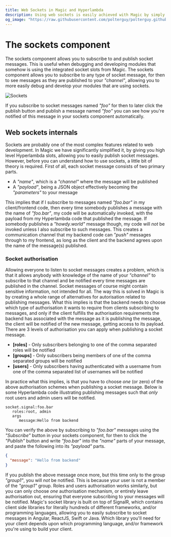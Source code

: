 ```yaml
---
title: Web Sockets in Magic and Hyperlambda
description: Using web sockets is easily achieved with Magic by simply clicking a button. Hyperlambda contains native support for web sockets through SignalR, and allows you to use this as you see fit in your own apps literally in seconds.
og_image: "https://raw.githubusercontent.com/polterguy/polterguy.github.io/master/images/sockets.jpg"
---
```


# The sockets component

The sockets component allows you to subscribe to and publish socket messages. This is useful when
debugging and developing modules that somehow is using the integrated socket slots from Magic. The
sockets component allows you to subscribe to any type of socket message, for then to see messages as
they are published to your _"channel"_, allowing you to more easily debug and develop your modules
that are using sockets.

![Sockets](https://raw.githubusercontent.com/polterguy/polterguy.github.io/master/images/sockets.jpg)

If you subscribe to socket messages named _"foo"_ for then to later click the publish button and
publish a message named _"foo"_ you can see how you're notified of this message in your sockets
component automatically.

## Web sockets internals

Sockets are probably one of the most complex features related to web development. In Magic
we have significantly simplified it, by giving you high level Hyperlambda slots, allowing you
to easily publish socket messages. However, before you can understand how to use sockets, a little
bit of theory is required. First of all, each socket message consists of two primary parts.

* A _"name"_, which is a _"channel"_ where the message will be published
* A _"payload"_, being a JSON object effectively becoming the _"parameters"_ to your message

This implies that if I subscribe to messages named _"foo.bar"_ in my client/frontend code, then every time
somebody publishes a message with the name of _"foo.bar"_, my code will be automatically invoked,
with the payload from my Hyperlambda code that published the message. If somebody publishes
a _"howdy.world"_ message though, my code will _not_ be invoked unless I also subscribe to such messages.
This creates a communication channel that my backend code can _"push"_ messages through
to my frontend, as long as the client and the backend agrees upon the name of the message(s)
published.

### Socket authorisation

Allowing everyone to listen to socket messages creates a problem, which is that it allows anybody with knowledge of the name of
your _"channel"_ to subscribe to that channel and be notified every time messages are published
in the channel. Socket messages of course might contain sensitive information, not intended for
all. The way this is solved in Magic is by creating a whole range of alternatives for
autorisation related to publishing messages. What this implies is that the backend needs to choose
which type of authorisation it wants to require from clients subscribing to messages, and only
if the client fulfills the authorisation requirements the backend has associated with the message
as it is publishing the message, the client will be notified of the new message, getting access
to its payload. There are 3 levels of authorisation you can apply when publishing a socket message.

* __[roles]__ - Only subscribers belonging to one of the comma separated roles will be notified
* __[groups]__ - Only subscribers being members of one of the comma separated groups will be notified
* __[users]__ - Only subscribers having authenticated with a username from one of the comma separated list of usernames will be notified

In practice what this implies, is that you have to choose _one_ (or zero) of the above authorisation
schemes when publishing a socket message. Below is some Hyperlambda code illustrating publishing
messages such that _only_ root users and admin users will be notified.

```
socket.signal:foo.bar
   roles:root, admin
   args
      message:Hello from backend
```

You can verify the above by subscribing to _"foo.bar"_ messages using the _"Subscribe"_ button
in your sockets component, for then to click the _"Publish"_ button and write _"foo.bar"_ into
the _"name"_ parts of your message, and paste the following into its _"payload"_ parts.

```json
{
  "message": "Hello from backend"
}
```

If you publish the above message once more, but this time only to the group _"group1"_, you will
_not_ be notified. This is because your user is not a member of the _"group1"_ group. Roles and
users authorisation works similarly, but you can only choose _one_ authorisation mechanism, or
entirely leave authorisation out, ensuring that everyone subscribing to your messages will be notified.
Magic's socket library is built on top of SignalR, which contains client side libraries for literally
hundreds of different frameworks, and/or programming languages, allowing you to easily subscribe
to socket messages in Angular, ReactJS, Swift or Java. Which library you'll need for your
client depends upon which programming language, and/or framework you're using to build your client.
